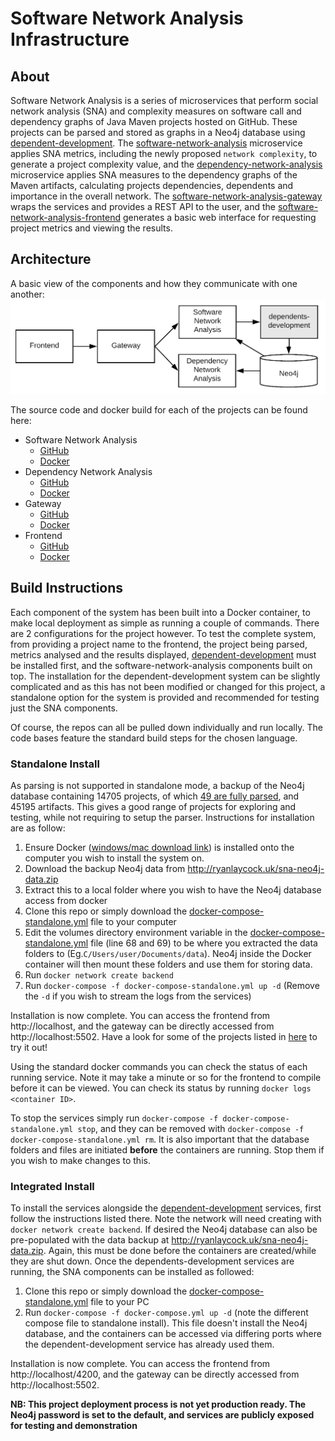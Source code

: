 # Software Network Analysis Infrastructure
## About
Software Network Analysis is a series of microservices that perform social network analysis (SNA) and complexity measures on software call and dependency graphs of Java Maven projects hosted on GitHub. These projects can be parsed and stored as graphs in a Neo4j database using [dependent-development](https://github.com/ryanlaycock/dependents-development). The [software-network-analysis](https://github.com/ryanlaycock/software-network-analysis) microservice applies SNA metrics, including the newly proposed `network complexity`, to generate a project complexity value, and the  [dependency-network-analysis](https://github.com/ryanlaycock/dependency-network-analysis) microservice applies SNA measures to the dependency graphs of the Maven artifacts, calculating projects dependencies, dependents and importance in the overall network. The [software-network-analysis-gateway](https://github.com/ryanlaycock/software-network-analysis-gateway) wraps the services and provides a REST API to the user, and the [software-network-analysis-frontend](https://github.com/ryanlaycock/software-network-analysis-frontend) generates a basic web interface for requesting project metrics and viewing the results.

## Architecture
A basic view of the components and how they communicate with one another:
![alt text](BasicSystemArch.png "Basic System Architecture")

The source code and docker build for each of the projects can be found here:
- Software Network Analysis
    - [GitHub](https://github.com/ryanlaycock/software-network-analysis)
    - [Docker](https://hub.docker.com/r/ryanlaycock/software-network-analysis)
- Dependency Network Analysis
    - [GitHub](https://github.com/ryanlaycock/dependency-network-analysis)
    - [Docker](https://hub.docker.com/r/ryanlaycock/dependency-network-analysis)
- Gateway
    - [GitHub](https://github.com/ryanlaycock/software-network-analysis-gateway)
    - [Docker](https://hub.docker.com/r/ryanlaycock/software-network-analysis-gateway)
- Frontend
    - [GitHub](https://github.com/ryanlaycock/software-network-analysis-frontend)
    - [Docker](https://hub.docker.com/r/ryanlaycock/software-network-analysis-frontend)

## Build Instructions
Each component of the system has been built into a Docker container, to make local deployment as simple as running a couple of commands. There are 2 configurations for the project however. To test the complete system, from providing a project name to the frontend, the project being parsed, metrics analysed and the results displayed, [dependent-development](https://github.com/ryanlaycock/dependents-development) must be installed first, and the software-network-analysis components built on top. The installation for the dependent-development system can be slightly complicated and as this has not been modified or changed for this project, a standalone option for the system is provided and recommended for testing just the SNA components. 

Of course, the repos can all be pulled down individually and run locally. The code bases feature the standard build steps for the chosen language.

### Standalone Install
As parsing is not supported in standalone mode, a backup of the Neo4j database containing 14705 projects, of which [49 are fully parsed](parsed_projects.txt), and 45195 artifacts. This gives a good range of projects for exploring and testing, while not requiring to setup the parser. Instructions for installation are as follow:
1) Ensure Docker ([windows/mac download link](https://www.docker.com/products/docker-desktop)) is installed onto the computer you wish to install the system on.
2) Download the backup Neo4j data from http://ryanlaycock.uk/sna-neo4j-data.zip
3) Extract this to a local folder where you wish to have the Neo4j database access from docker
4) Clone this repo or simply download the [docker-compose-standalone.yml](docker-compose-standalone.yml) file to your computer
5) Edit the volumes directory environment variable in the [docker-compose-standalone.yml](docker-compose-standalone.yml) file (line 68 and 69) to be where you extracted the data folders to (Eg.`C/Users/user/Documents/data`). Neo4j inside the Docker container will then mount these folders and use them for storing data. 
6) Run `docker network create backend`
7) Run `docker-compose -f docker-compose-standalone.yml up -d` (Remove the `-d` if you wish to stream the logs from the services)

Installation is now complete. You can access the frontend from http://localhost, and the gateway can be directly accessed from http://localhost:5502. Have a look for some of the projects listed in [here](parsed_projects.txt) to try it out!

Using the standard docker commands you can check the status of each running service. Note it may take a minute or so for the frontend to compile before it can be viewed. You can check its status by running `docker logs <container ID>`.

To stop the services simply run `docker-compose -f docker-compose-standalone.yml stop`, and they can be removed with `docker-compose -f docker-compose-standalone.yml rm`. It is also important that the database folders and files are initiated **before** the containers are running. Stop them if you wish to make changes to this. 

### Integrated Install
To install the services alongside the [dependent-development](https://github.com/ryanlaycock/dependents-development) services, first follow the instructions listed there. Note the network will need creating with `docker network create backend`. If desired the Neo4j database can also be pre-populated with the data backup at http://ryanlaycock.uk/sna-neo4j-data.zip. Again, this must be done before the containers are created/while they are shut down. Once the dependents-development services are running, the SNA components can be installed as followed:
1) Clone this repo or simply download the [docker-compose-standalone.yml](docker-compose-standalone.yml) file to your PC
2) Run `docker-compose -f docker-compose.yml up -d` (note the different compose file to standalone install). This file doesn't install the Neo4j database, and the containers can be accessed via differing ports where the dependent-development service has already used them.

Installation is now complete. You can access the frontend from http://localhost/4200, and the gateway can be directly accessed from http://localhost:5502.

**NB: This project deployment process is not yet production ready. The Neo4j password is set to the default, and services are publicly exposed for testing and demonstration**
